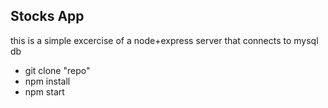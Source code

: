 ## Stocks App

this is a simple excercise of a node+express server that connects to mysql db

* git clone "repo"
* npm install
* npm start


```

```